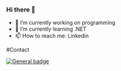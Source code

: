 ### Hi there 👋

- 🔭 I’m currently working on programming
- 🌱 I’m currently learning .NET
- 📫 How to reach me: Linkedin

#Contact

 [![General badge](https://img.shields.io/badge/LinkedIn-0077B5?style=for-the-badge&logo=linkedin&logoColor=white)](https://www.linkedin.com/in/mustafacicek1)

